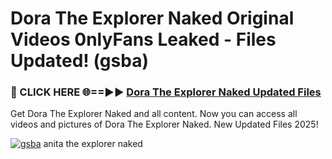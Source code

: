 # Dora The Explorer Naked Original Videos 0nlyFans Leaked - Files Updated! (gsba)

<h3>🔴 CLICK HERE 🌐==►► <a href="https://tinyurl.com/yckcrads" rel="nofollow">Dora The Explorer Naked Updated Files</a></h3>

Get Dora The Explorer Naked and all content. Now you can access all videos and pictures of Dora The Explorer Naked. New Updated Files 2025!

[![gsba](https://i.imgur.com/hpKpOFt.gif)](https://tinyurl.com/yckcrads)
anita the explorer naked